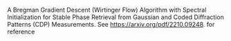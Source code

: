 A Bregman Gradient Descent (Wirtinger Flow) Algorithm with Spectral Initialization for Stable Phase Retrieval from Gaussian and Coded Diffraction Patterns (CDP) Measurements. See https://arxiv.org/pdf/2210.09248. for reference
